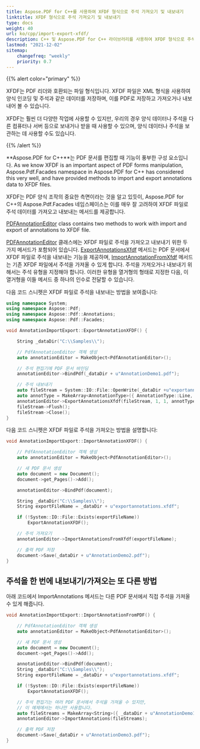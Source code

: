 ```yaml
---
title: Aspose.PDF for C++를 사용하여 XFDF 형식으로 주석 가져오기 및 내보내기
linktitle: XFDF 형식으로 주석 가져오기 및 내보내기
type: docs
weight: 40
url: ko/cpp/import-export-xfdf/
description: C++ 및 Aspose.PDF for C++ 라이브러리를 사용하여 XFDF 형식으로 주석을 가져오고 내보낼 수 있습니다.
lastmod: "2021-12-02"
sitemap:
    changefreq: "weekly"
    priority: 0.7
---
```


{{% alert color="primary" %}}

XFDF는 PDF 리더와 호환되는 파일 형식입니다. XFDF 파일은 XML 형식을 사용하여 양식 인코딩 및 주석과 같은 데이터를 저장하며, 이를 PDF로 저장하고 가져오거나 내보내어 볼 수 있습니다.

XFDF는 훨씬 더 다양한 작업에 사용할 수 있지만, 우리의 경우 양식 데이터나 주석을 다른 컴퓨터나 서버 등으로 보내거나 받을 때 사용할 수 있으며, 양식 데이터나 주석을 보관하는 데 사용할 수도 있습니다.

{{% /alert %}}

**Aspose.PDF for C++**는 PDF 문서를 편집할 때 기능이 풍부한 구성 요소입니다. As we know XFDF is an important aspect of PDF forms manipulation, Aspose.Pdf.Facades namespace in Aspose.PDF for C++ has considered this very well, and have provided methods to import and export annotations data to XFDF files.

XFDF는 PDF 양식 조작의 중요한 측면이라는 것을 알고 있듯이, Aspose.PDF for C++의 Aspose.Pdf.Facades 네임스페이스는 이를 매우 잘 고려하여 XFDF 파일로 주석 데이터를 가져오고 내보내는 메서드를 제공합니다.

[PDFAnnotationEditor](https://reference.aspose.com/pdf/cpp/class/aspose.pdf.facades.pdf_annotation_editor/) class contains two methods to work with import and export of annotations to XFDF file.

[PDFAnnotationEditor](https://reference.aspose.com/pdf/cpp/class/aspose.pdf.facades.pdf_annotation_editor/) 클래스에는 XFDF 파일로 주석을 가져오고 내보내기 위한 두 가지 메서드가 포함되어 있습니다. [ExportAnnotationsXfdf](https://reference.aspose.com/pdf/cpp/class/aspose.pdf.facades.pdf_annotation_editor#a533c7c17dfd25a2a192617492bbb561c) 메서드는 PDF 문서에서 XFDF 파일로 주석을 내보내는 기능을 제공하며, [ImportAnnotationFromXfdf](https://reference.aspose.com/pdf/cpp/class/aspose.pdf.facades.pdf_annotation_editor#a17902042e1b48f5a85c0cfb8c428af0a) 메서드는 기존 XFDF 파일에서 주석을 가져올 수 있게 합니다. 주석을 가져오거나 내보내기 위해서는 주석 유형을 지정해야 합니다. 이러한 유형을 열거형의 형태로 지정한 다음, 이 열거형을 이들 메서드 중 하나의 인수로 전달할 수 있습니다.

다음 코드 스니펫은 XFDF 파일로 주석을 내보내는 방법을 보여줍니다:

```cpp
using namespace System;
using namespace Aspose::Pdf;
using namespace Aspose::Pdf::Annotations;
using namespace Aspose::Pdf::Facades;

void AnnotationImportExport::ExportAnnotationXFDF() {

    String _dataDir("C:\\Samples\\");

    // PdfAnnotationEditor 객체 생성
    auto annotationEditor = MakeObject<PdfAnnotationEditor>();

    // 주석 편집기에 PDF 문서 바인딩
    annotationEditor->BindPdf(_dataDir + u"AnnotationDemo1.pdf");

    // 주석 내보내기
    auto fileStream = System::IO::File::OpenWrite(_dataDir +u"exportannotations.xfdf");
    auto annotType = MakeArray<AnnotationType>({ AnnotationType::Line, AnnotationType::Square });
    annotationEditor->ExportAnnotationsXfdf(fileStream, 1, 1, annotType);
    fileStream->Flush();
    fileStream->Close();
}
```
다음 코드 스니펫은 XFDF 파일로 주석을 가져오는 방법을 설명합니다:

```cpp
void AnnotationImportExport::ImportAnnotationXFDF() {

    // PdfAnnotationEditor 객체 생성
    auto annotationEditor = MakeObject<PdfAnnotationEditor>();

    // 새 PDF 문서 생성
    auto document = new Document();
    document->get_Pages()->Add();

    annotationEditor->BindPdf(document);

    String _dataDir("C:\\Samples\\");
    String exportFileName = _dataDir + u"exportannotations.xfdf";

    if (!System::IO::File::Exists(exportFileName))
        ExportAnnotationXFDF();

    // 주석 가져오기
    annotationEditor->ImportAnnotationsFromXfdf(exportFileName);

    // 출력 PDF 저장
    document->Save(_dataDir + u"AnnotationDemo2.pdf");
}
```

## 주석을 한 번에 내보내기/가져오는 또 다른 방법

아래 코드에서 ImportAnnotations 메서드는 다른 PDF 문서에서 직접 주석을 가져올 수 있게 해줍니다.

```cpp
void AnnotationImportExport::ImportAnnotationFromPDF() {

    // PdfAnnotationEditor 객체 생성
    auto annotationEditor = MakeObject<PdfAnnotationEditor>();

    // 새 PDF 문서 생성
    auto document = new Document();
    document->get_Pages()->Add();

    annotationEditor->BindPdf(document);
    String _dataDir("C:\\Samples\\");
    String exportFileName = _dataDir + u"exportannotations.xfdf";

    if (!System::IO::File::Exists(exportFileName))
        ExportAnnotationXFDF();

    // 주석 편집기는 여러 PDF 문서에서 주석을 가져올 수 있지만,
    // 이 예제에서는 하나만 사용합니다.
    auto fileStreams = MakeArray<String>({ _dataDir + u"AnnotationDemo1.pdf" });
    annotationEditor->ImportAnnotations(fileStreams);

    // 출력 PDF 저장
    document->Save(_dataDir + u"AnnotationDemo3.pdf");
}
```